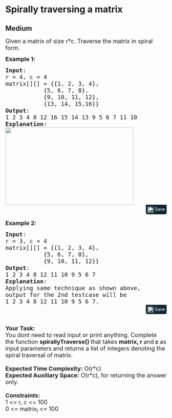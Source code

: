 # Spirally traversing a matrix
## Medium
<div class="problems_problem_content__Xm_eO"><p><span style="font-size:18px">Given a&nbsp;matrix&nbsp;of size r*c. Traverse the matrix in spiral form.</span></p>

<p><span style="font-size:18px"><strong>Example 1:</strong></span></p>

<pre style="margin-bottom: 0px;"><span style="font-size:18px"><strong>Input</strong>:
r = 4, c = 4
matrix[][] = {{1, 2, 3, 4},
&nbsp;          {5, 6, 7, 8},
&nbsp;          {9, 10, 11, 12},
&nbsp;          {13, 14, 15,16}}
<strong>Output</strong>: 
1 2 3 4 8 12 16 15 14 13 9 5 6 7 11 10
<strong>Explanation</strong>:
</span><img alt="" src="https://www.geeksforgeeks.org/wp-content/uploads/spiral-matrix.png" style="height:242px; width:400px"></pre><div class="saveCodeBtnTag" style="text-align:right; margin-bottom:17px;"><span class="saveCodeBtnSpan saveCodeBtnTag" style="background:#0f2533; padding: 5px; border-radius: 0 0 5px 5px;  display: inline-block;" onmouseover="this.style=`background:#797979;;padding: 5px; border-radius: 0 0 5px 5px;  display: inline-block;`" ;="" onmouseout="this.style=`background:#0f2533; padding: 5px; border-radius: 0 0 5px 5px;  display: inline-block;`;"><a src="?&amp;url=https://practice.geeksforgeeks.org/problems/spirally-traversing-a-matrix-1587115621/1&amp;title=Spirally%20traversing%20a%20matrix%20%7C%20Practice%20%7C%20GeeksforGeeks&amp;hashtags=&amp;code=Input%3A%0Ar%20%3D%204%2C%20c%20%3D%204%0Amatrix%5B%5D%5B%5D%20%3D%20%7B%7B1%2C%202%2C%203%2C%204%7D%2C%0A%C2%A0%20%20%20%20%20%20%20%20%20%20%7B5%2C%206%2C%207%2C%208%7D%2C%0A%C2%A0%20%20%20%20%20%20%20%20%20%20%7B9%2C%2010%2C%2011%2C%2012%7D%2C%0A%C2%A0%20%20%20%20%20%20%20%20%20%20%7B13%2C%2014%2C%2015%2C16%7D%7D%0AOutput%3A%20%0A1%202%203%204%208%2012%2016%2015%2014%2013%209%205%206%207%2011%2010%0AExplanation%3A%0A" class="saveCodeBtn saveCodeBtnTag" style="color: white; text-decoration: none; text-shadow: none; background-color: transparent;"><img src="chrome-extension://annlhfjgbkfmbbejkbdpgbmpbcjnehbb/images/saveicon.png" style="margin:0; display: inline-block; vertical-align: middle; height: 19px; width: 19px;background: #ffffff00; border: none;" class="saveCodeBtnTag"> Save</a><a></a></span></div>

<p><span style="font-size:18px"><strong>Example 2:</strong></span></p>

<pre style="margin-bottom: 0px;"><span style="font-size:18px"><strong>Input</strong>:
r = 3, c = 4  
matrix[][] = {{1, 2, 3, 4},
&nbsp;          {5, 6, 7, 8},
&nbsp;          {9, 10, 11, 12}}
<strong>Output</strong>: 
1 2 3 4 8 12 11 10 9 5 6 7
<strong>Explanation</strong>:
Applying same technique as shown above, 
output for the 2nd testcase will be 
1 2 3 4 8 12 11 10 9 5 6 7.</span>
</pre><div class="saveCodeBtnTag" style="text-align:right; margin-bottom:17px;"><span class="saveCodeBtnSpan saveCodeBtnTag" style="background:#0f2533; padding: 5px; border-radius: 0 0 5px 5px;  display: inline-block;" onmouseover="this.style=`background:#797979;;padding: 5px; border-radius: 0 0 5px 5px;  display: inline-block;`" ;="" onmouseout="this.style=`background:#0f2533; padding: 5px; border-radius: 0 0 5px 5px;  display: inline-block;`;"><a src="?&amp;url=https://practice.geeksforgeeks.org/problems/spirally-traversing-a-matrix-1587115621/1&amp;title=Spirally%20traversing%20a%20matrix%20%7C%20Practice%20%7C%20GeeksforGeeks&amp;hashtags=&amp;code=Input%3A%0Ar%20%3D%203%2C%20c%20%3D%204%20%20%0Amatrix%5B%5D%5B%5D%20%3D%20%7B%7B1%2C%202%2C%203%2C%204%7D%2C%0A%C2%A0%20%20%20%20%20%20%20%20%20%20%7B5%2C%206%2C%207%2C%208%7D%2C%0A%C2%A0%20%20%20%20%20%20%20%20%20%20%7B9%2C%2010%2C%2011%2C%2012%7D%7D%0AOutput%3A%20%0A1%202%203%204%208%2012%2011%2010%209%205%206%207%0AExplanation%3A%0AApplying%20same%20technique%20as%20shown%20above%2C%20%0Aoutput%20for%20the%202nd%20testcase%20will%20be%20%0A1%202%203%204%208%2012%2011%2010%209%205%206%207.%0A" class="saveCodeBtn saveCodeBtnTag" style="color: white; text-decoration: none; text-shadow: none; background-color: transparent;"><img src="chrome-extension://annlhfjgbkfmbbejkbdpgbmpbcjnehbb/images/saveicon.png" style="margin:0; display: inline-block; vertical-align: middle; height: 19px; width: 19px;background: #ffffff00; border: none;" class="saveCodeBtnTag"> Save</a><a></a></span></div>

<p><br>
<strong><span style="font-size:18px">Your Task:</span></strong><br>
<span style="font-size:18px">You dont need to read input or print anything.&nbsp;Complete the function <strong>spirallyTraverse()&nbsp;</strong>that takes <strong>matrix, r </strong>and<strong> c&nbsp;</strong>as input&nbsp;parameters<strong> </strong>and returns a list of integers denoting the spiral traversal of matrix.&nbsp;<br>
<br>
<strong>Expected Time Complexity:</strong>&nbsp;O(r*c)<br>
<strong>Expected Auxiliary Space:</strong>&nbsp;O(r*c), for returning the answer only.<br>
<br>
<strong>Constraints:</strong><br>
1 &lt;= r, c &lt;= 100<br>
0 &lt;= matrix<sub>i</sub> &lt;= 100</span></p>
</div>